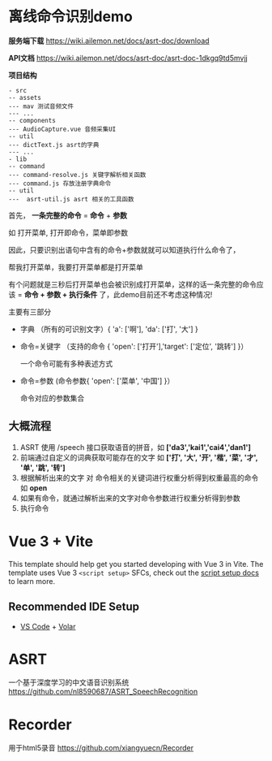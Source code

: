 

# 离线命令识别demo

**服务端下载** https://wiki.ailemon.net/docs/asrt-doc/download

**API文档** https://wiki.ailemon.net/docs/asrt-doc/asrt-doc-1dkgq9td5mvjj

**项目结构**

```
- src
-- assets
--- mav 测试音频文件
--- ...
-- components
--- AudioCapture.vue 音频采集UI
-- util
--- dictText.js asrt的字典
--- ...
- lib
-- command 
--- command-resolve.js 关键字解析相关函数
--- command.js 存放注册字典命令
-- util
---  asrt-util.js asrt 相关的工具函数
```





首先， **一条完整的命令** = **命令** + **参数**

如 打开菜单, 打开即命令，菜单即参数

因此，只要识别出语句中含有的命令+参数就就可以知道执行什么命令了，

帮我打开菜单，我要打开菜单都是打开菜单

有个问题就是三秒后打开菜单也会被识别成打开菜单，这样的话一条完整的命令应该 = **命令 + 参数 + 执行条件** 了，此demo目前还不考虑这种情况!



主要有三部分

- 字典 （所有的可识别文字）{ 'a': ['啊'], 'da': ['打', '大'] }

- 命令=关键字 （支持的命令 { 'open': ['打开'],'target': ['定位', '跳转'] }）

  一个命令可能有多种表述方式

- 命令=参数 (命令参数{ 'open':  ['菜单', '中国'] }）

  命令对应的参数集合

  

## 大概流程

1. ASRT 使用 /speech 接口获取语音的拼音，如 **['da3','kai1','cai4','dan1']**
2. 前端通过自定义的词典获取可能存在的文字 如 **['打', '大', '开', '楷', '菜', '才', '单', '跳', '转']**
3. 根据解析出来的文字 对 命令相关的关键词进行权重分析得到权重最高的命令 如 **open**
4. 如果有命令，就通过解析出来的文字对命令参数进行权重分析得到参数
5. 执行命令



# Vue 3 + Vite

This template should help get you started developing with Vue 3 in Vite. The template uses Vue 3 `<script setup>` SFCs, check out the [script setup docs](https://v3.vuejs.org/api/sfc-script-setup.html#sfc-script-setup) to learn more.



## Recommended IDE Setup

- [VS Code](https://code.visualstudio.com/) + [Volar](https://marketplace.visualstudio.com/items?itemName=Vue.volar)



# ASRT

一个基于深度学习的中文语音识别系统 https://github.com/nl8590687/ASRT_SpeechRecognition

# Recorder

用于html5录音 https://github.com/xiangyuecn/Recorder



